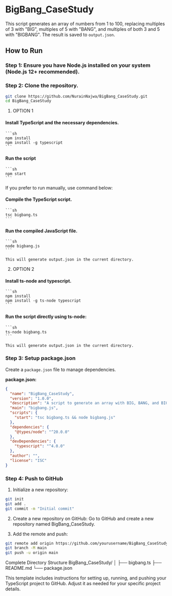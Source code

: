 # BigBang_CaseStudy

This script generates an array of numbers from 1 to 100, replacing multiples of 3 with "BIG", multiples of 5 with "BANG", and multiples of both 3 and 5 with "BIGBANG". The result is saved to `output.json`.

## How to Run

### Step 1: Ensure you have Node.js installed on your system (Node.js 12+ recommended).
### Step 2: Clone the repository.
   ```sh
   git clone https://github.com/NurainNajwa/BigBang_CaseStudy.git
   cd BigBang_CaseStudy
   ```

1. OPTION 1 <default json>
#### Install TypeScript and the necessary dependencies.
    ```sh
    npm install
    npm install -g typescript
    ```
#### Run the script
    ```sh
    npm start
    ```
If you prefer to run manually, use command below: 
#### Compile the TypeScript script.
  
    ```sh
    tsc bigbang.ts
    ```
#### Run the compiled JavaScript file.
  
    ```sh
    node bigbang.js
    ```
  
    This will generate output.json in the current directory.

2. OPTION 2 
#### Install ts-node and typescript.
    ```sh
    npm install
    npm install -g ts-node typescript
    ```
#### Run the script directly using ts-node:
  
    ```sh
    ts-node bigbang.ts
    ```
  
    This will generate output.json in the current directory.

### Step 3: Setup package.json

Create a `package.json` file to manage dependencies.

**package.json:**
```json
{
  "name": "BigBang_CaseStudy",
  "version": "1.0.0",
  "description": "A script to generate an array with BIG, BANG, and BIGBANG replacing multiples of 3 and 5",
  "main": "bigbang.js",
  "scripts": {
    "start": "tsc bigbang.ts && node bigbang.js"
  },
  "dependencies": {
    "@types/node": "^20.0.0"
  },
  "devDependencies": {
    "typescript": "^4.0.0"
  },
  "author": "",
  "license": "ISC"
}
```
### Step 4: Push to GitHub
1. Initialize a new repository:

```sh
git init
git add .
git commit -m "Initial commit"
```
2. Create a new repository on GitHub:
Go to GitHub and create a new repository named BigBang_CaseStudy.

3. Add the remote and push:

```sh
git remote add origin https://github.com/yourusername/BigBang_CaseStudy.git
git branch -M main
git push -u origin main
```

Complete Directory Structure
BigBang_CaseStudy/
│
├── bigbang.ts
├── README.md
└── package.json



This template includes instructions for setting up, running, and pushing your TypeScript project to GitHub. Adjust it as needed for your specific project details.
